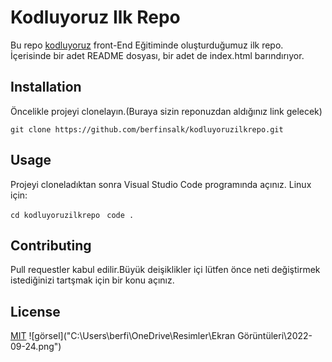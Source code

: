 # Kodluyoruz Ilk Repo #
Bu repo [kodluyoruz](www.kodluyoruz.com) front-End Eğitiminde oluşturduğumuz ilk repo. İçerisinde bir adet README dosyası, bir adet de index.html barındırıyor.

## Installation ##
Öncelikle projeyi clonelayın.(Buraya sizin reponuzdan aldığınız link gelecek)

`git clone https://github.com/berfinsalk/kodluyoruzilkrepo.git`

## Usage ##
Projeyi cloneladıktan sonra Visual Studio Code programında açınız.
Linux için:

`cd kodluyoruzilkrepo `
`code . `

## Contributing ##

Pull requestler kabul edilir.Büyük deişiklikler içi lütfen önce neti değiştirmek istediğinizi tartşmak için bir konu açınız.

## License ##

[MIT](mit.com.tr)
![görsel]("C:\Users\berfi\OneDrive\Resimler\Ekran Görüntüleri\2022-09-24.png")